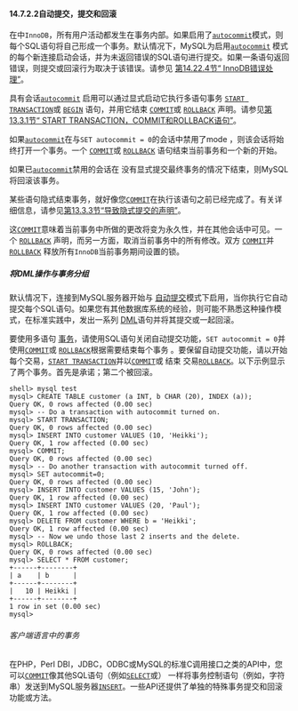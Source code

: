 #### 14.7.2.2自动提交，提交和回滚



在中`InnoDB`，所有用户活动都发生在事务内部。如果启用了[`autocommit`](https://dev.mysql.com/doc/refman/5.7/en/server-system-variables.html#sysvar_autocommit)模式，则每个SQL语句将自己形成一个事务。默认情况下，MySQL为启用[`autocommit`](https://dev.mysql.com/doc/refman/5.7/en/server-system-variables.html#sysvar_autocommit) 模式的每个新连接启动会话，并为未返回错误的SQL语句进行提交。如果一条语句返回错误，则提交或回滚行为取决于该错误。请参见 [第14.22.4节“ InnoDB错误处理”](https://dev.mysql.com/doc/refman/5.7/en/innodb-error-handling.html)。

具有会话[`autocommit`](https://dev.mysql.com/doc/refman/5.7/en/server-system-variables.html#sysvar_autocommit) 启用可以通过显式启动它执行多语句事务 [`START TRANSACTION`](https://dev.mysql.com/doc/refman/5.7/en/commit.html)或 [`BEGIN`](https://dev.mysql.com/doc/refman/5.7/en/commit.html) 语句，并用它结束 [`COMMIT`](https://dev.mysql.com/doc/refman/5.7/en/commit.html)或 [`ROLLBACK`](https://dev.mysql.com/doc/refman/5.7/en/commit.html) 声明。请参见[第13.3.1节“ START TRANSACTION，COMMIT和ROLLBACK语句”](https://dev.mysql.com/doc/refman/5.7/en/commit.html)。

如果[`autocommit`](https://dev.mysql.com/doc/refman/5.7/en/server-system-variables.html#sysvar_autocommit)在与`SET autocommit = 0`的会话中禁用了mode ，则该会话将始终打开一个事务。一个 [`COMMIT`](https://dev.mysql.com/doc/refman/5.7/en/commit.html)或 [`ROLLBACK`](https://dev.mysql.com/doc/refman/5.7/en/commit.html) 语句结束当前事务和一个新的开始。

如果已[`autocommit`](https://dev.mysql.com/doc/refman/5.7/en/server-system-variables.html#sysvar_autocommit)禁用的会话在 没有显式提交最终事务的情况下结束，则MySQL将回滚该事务。

某些语句隐式结束事务，就好像您[`COMMIT`](https://dev.mysql.com/doc/refman/5.7/en/commit.html)在执行该语句之前已经完成了。有关详细信息，请参见[第13.3.3节“导致隐式提交的声明”](https://dev.mysql.com/doc/refman/5.7/en/implicit-commit.html)。

这[`COMMIT`](https://dev.mysql.com/doc/refman/5.7/en/commit.html)意味着当前事务中所做的更改将变为永久性，并在其他会话中可见。一个 [`ROLLBACK`](https://dev.mysql.com/doc/refman/5.7/en/commit.html) 声明，而另一方面，取消当前事务中的所有修改。双方 [`COMMIT`](https://dev.mysql.com/doc/refman/5.7/en/commit.html)并 [`ROLLBACK`](https://dev.mysql.com/doc/refman/5.7/en/commit.html) 释放所有`InnoDB`当前事务期间设置的锁。

##### 将DML操作与事务分组



默认情况下，连接到MySQL服务器开始与 [自动提交](https://dev.mysql.com/doc/refman/5.7/en/glossary.html#glos_autocommit)模式下启用，当你执行它自动提交每个SQL语句。如果您有其他数据库系统的经验，则可能不熟悉这种操作模式，在标准实践中，发出一系列 [DML](https://dev.mysql.com/doc/refman/5.7/en/glossary.html#glos_dml)语句并将其提交或一起回滚。

要使用多语句 [事务](https://dev.mysql.com/doc/refman/5.7/en/glossary.html#glos_transaction)，请使用SQL语句关闭自动提交功能，`SET autocommit = 0`并使用[`COMMIT`](https://dev.mysql.com/doc/refman/5.7/en/commit.html)或 [`ROLLBACK`](https://dev.mysql.com/doc/refman/5.7/en/commit.html)根据需要结束每个事务 。要保留自动提交功能，请以开始每个交易，[`START TRANSACTION`](https://dev.mysql.com/doc/refman/5.7/en/commit.html)并以[`COMMIT`](https://dev.mysql.com/doc/refman/5.7/en/commit.html)或 结束 交易[`ROLLBACK`](https://dev.mysql.com/doc/refman/5.7/en/commit.html)。以下示例显示了两个事务。首先是承诺；第二个被回滚。

```terminal
shell> mysql test
mysql> CREATE TABLE customer (a INT, b CHAR (20), INDEX (a));
Query OK, 0 rows affected (0.00 sec)
mysql> -- Do a transaction with autocommit turned on.
mysql> START TRANSACTION;
Query OK, 0 rows affected (0.00 sec)
mysql> INSERT INTO customer VALUES (10, 'Heikki');
Query OK, 1 row affected (0.00 sec)
mysql> COMMIT;
Query OK, 0 rows affected (0.00 sec)
mysql> -- Do another transaction with autocommit turned off.
mysql> SET autocommit=0;
Query OK, 0 rows affected (0.00 sec)
mysql> INSERT INTO customer VALUES (15, 'John');
Query OK, 1 row affected (0.00 sec)
mysql> INSERT INTO customer VALUES (20, 'Paul');
Query OK, 1 row affected (0.00 sec)
mysql> DELETE FROM customer WHERE b = 'Heikki';
Query OK, 1 row affected (0.00 sec)
mysql> -- Now we undo those last 2 inserts and the delete.
mysql> ROLLBACK;
Query OK, 0 rows affected (0.00 sec)
mysql> SELECT * FROM customer;
+------+--------+
| a    | b      |
+------+--------+
|   10 | Heikki |
+------+--------+
1 row in set (0.00 sec)
mysql>
```

###### 客户端语言中的事务

在PHP，Perl DBI，JDBC，ODBC或MySQL的标准C调用接口之类的API中，您可以[`COMMIT`](https://dev.mysql.com/doc/refman/5.7/en/commit.html)像其他SQL语句（例如[`SELECT`](https://dev.mysql.com/doc/refman/5.7/en/select.html)或） 一样将事务控制语句（例如，字符串）发送到MySQL服务器[`INSERT`](https://dev.mysql.com/doc/refman/5.7/en/insert.html)。一些API还提供了单独的特殊事务提交和回滚功能或方法。